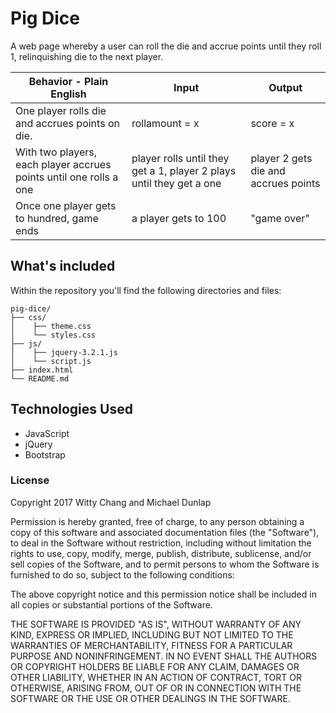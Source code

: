 # Pig Dice
A web page whereby a user can roll the die and accrue points until they roll 1, relinquishing die to the next player.


|Behavior - Plain English|Input|Output|
|---|---|---|
|One player rolls die and accrues points on die.|rollamount = x|score = x|
|With two players, each player accrues points until one rolls a one|player rolls until they get a 1, player 2 plays until they get a one|player 2 gets die and accrues points|
|Once one player gets to hundred, game ends|a player gets to 100|"game over"|

## What's included
Within the repository you'll find the following directories and files:

```
pig-dice/
├── css/
│    ├── theme.css
│    └── styles.css
├── js/
│    ├── jquery-3.2.1.js
│    └── script.js
├── index.html
└── README.md
```


## Technologies Used
* JavaScript
* jQuery
* Bootstrap

### License
Copyright 2017 Witty Chang and Michael Dunlap

Permission is hereby granted, free of charge, to any person obtaining a copy of this software and associated documentation files (the "Software"), to deal in the Software without restriction, including without limitation the rights to use, copy, modify, merge, publish, distribute, sublicense, and/or sell copies of the Software, and to permit persons to whom the Software is furnished to do so, subject to the following conditions:

The above copyright notice and this permission notice shall be included in all copies or substantial portions of the Software.

THE SOFTWARE IS PROVIDED "AS IS", WITHOUT WARRANTY OF ANY KIND, EXPRESS OR IMPLIED, INCLUDING BUT NOT LIMITED TO THE WARRANTIES OF MERCHANTABILITY, FITNESS FOR A PARTICULAR PURPOSE AND NONINFRINGEMENT. IN NO EVENT SHALL THE AUTHORS OR COPYRIGHT HOLDERS BE LIABLE FOR ANY CLAIM, DAMAGES OR OTHER LIABILITY, WHETHER IN AN ACTION OF CONTRACT, TORT OR OTHERWISE, ARISING FROM, OUT OF OR IN CONNECTION WITH THE SOFTWARE OR THE USE OR OTHER DEALINGS IN THE SOFTWARE.
